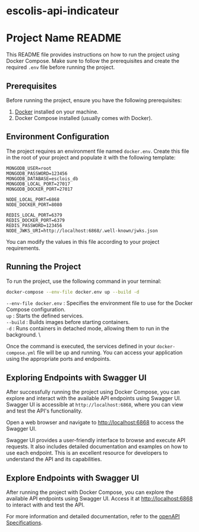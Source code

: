 # escolis-api-indicateur
# Project Name README

This README file provides instructions on how to run the project using Docker Compose. Make sure to follow the prerequisites and create the required `.env` file before running the project.

## Prerequisites

Before running the project, ensure you have the following prerequisites:

1. [Docker](https://www.docker.com/) installed on your machine.
2. Docker Compose installed (usually comes with Docker).

## Environment Configuration

The project requires an environment file named `docker.env`. Create this file in the root of your project and populate it with the following template:

```env
MONGODB_USER=root
MONGODB_PASSWORD=123456
MONGODB_DATABASE=esclois_db
MONGODB_LOCAL_PORT=27017
MONGODB_DOCKER_PORT=27017

NODE_LOCAL_PORT=6868
NODE_DOCKER_PORT=8080

REDIS_LOCAL_PORT=6379
REDIS_DOCKER_PORT=6379
REDIS_PASSWORD=123456
NODE_JWKS_URI=http://localhost:6868/.well-known/jwks.json
```
You can modify the values in this file according to your project requirements.

## Running the Project
To run the project, use the following command in your terminal:

```bash
docker-compose --env-file docker.env up --build -d
```
`--env-file docker.env`  : Specifies the environment file to use for the Docker Compose configuration. \
`up` : Starts the defined services. \
`--build` : Builds images before starting containers. \
`-d` : Runs containers in detached mode, allowing them to run in the background. \

Once the command is executed, the services defined in your `docker-compose.yml` file will be up and running. You can access your application using the appropriate ports and endpoints.

## Exploring Endpoints with Swagger UI

After successfully running the project using Docker Compose, you can explore and interact with the available API endpoints using Swagger UI. Swagger UI is accessible at `http://localhost:6868`, where you can view and test the API's functionality.

Open a web browser and navigate to [http://localhost:6868](http://localhost:6868) to access the Swagger UI.

Swagger UI provides a user-friendly interface to browse and execute API requests. It also includes detailed documentation and examples on how to use each endpoint. This is an excellent resource for developers to understand the API and its capabilities.

## Explore Endpoints with Swagger UI

After running the project with Docker Compose, you can explore the available API endpoints using Swagger UI. Access it at [http://localhost:6868](http://localhost:6868) to interact with and test the API.

For more information and detailed documentation, refer to the [openAPI Specifications](https://swagger.io/specification/).

